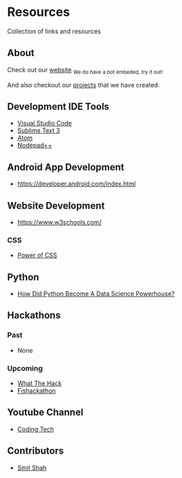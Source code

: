 # Resources
Collection of links and resources

## About
Check out our [website](https://simitclub.github.io/) <sub>We do have a bot embeded, try it out!</sub>

And also checkout our [projects](https://github.com/SIMITClub) that we have created.

## Development IDE Tools
- [Visual Studio Code](https://code.visualstudio.com/)
- [Sublime Text 3](https://www.sublimetext.com/3)
- [Atom](https://atom.io/)
- [Nodepad++](https://notepad-plus-plus.org/download/v7.5.1.html/)


## Android App Development
- https://developer.android.com/index.html


## Website Development
- https://www.w3schools.com/

### CSS
- [Power of CSS](https://youtu.be/woQuLGyi1zk)


## Python
- [How Did Python Become A Data Science Powerhouse?](https://www.youtube.com/watch?v=9by46AAqz70)


## Hackathons

### Past
- None

### Upcoming
- [What The Hack](http://www.sutdwth.com/)
- [Fishackathon](http://fishackathon.co/)


## Youtube Channel
- [Coding Tech](https://www.youtube.com/channel/UCtxCXg-UvSnTKPOzLH4wJaQ)

## Contributors
- [Smit Shah](https://github.com/shah-smit)


